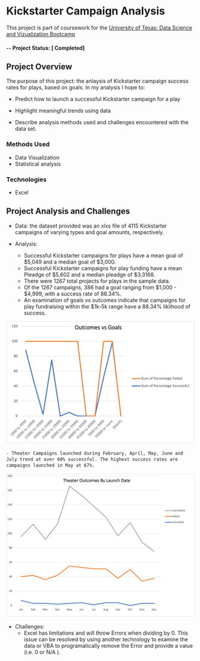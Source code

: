 # Kickstarter Campaign Analysis
This project is part of coursework for the [University of Texas: Data Science and Vizualization Bootcamp](https://techbootcamps.utexas.edu/data/) 

#### -- Project Status: [ Completed]

## Project Overview
The purpose of this project: the anlaysis of Kickstarter campaign success rates for plays, based on goals. In my analysis I hope to:

* Predict how to launch a successful Kickstarter campaign for a play

* Highlight meaningful trends using data

* Describe analysis methods used and challenges encountered with the data set.



### Methods Used

* Data Visualization
* Statistical analysis


### Technologies
* Excel 
 

## Project Analysis and Challenges

* Data: the dataset provided was an xlxs file of 4115 Kickstarter campaigns of varying types and goal amounts, respectively.

* Analysis: 

    - Successful Kickstarter campaigns for plays have a mean goal of $5,049 and a median goal of
$3,000. 
    - Successful Kickstarter campaigns for play funding have a mean Pleadge of $5,602 and a median pleadge of $3,3168. 
    - There were 1267 total projects for plays in the sample data.
    - Of the 1267 campaigns, 386 had a goal ranging from $1,000 - $4,999, with a success rate of 88.34%.
    - An examination of goals vs outcomes indicate that campaigns for play fundraising within the $1k-5k range have a 88.34% liklihood of success.

![Outcomes vs Goals](https://github.com/DevTrav/kickstarter-research/blob/main/resources/Outcomes_vs_Goals.png)

    - Theater Campaigns launched during February, April, May, June and July trend at over 60% successful. The highest success rates are campaigns launched in May at 67%.

![Theater Outcomes vs Launch Date ](https://github.com/DevTrav/kickstarter-research/blob/main/resources/Theater_Outcomes_vs_Launch.png)

* Challenges:
    - Excel has limitations and will throw Errors when dividing by 0. This issue can be resolved by using another technology to examine the data or VBA to programatically remove the Error and provide a value (i.e. 0 or N/A ).

